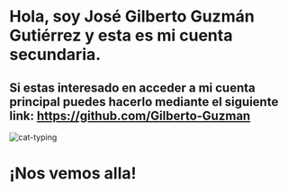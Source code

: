 # Hola, soy José Gilberto Guzmán Gutiérrez y esta es mi cuenta secundaria.

## Si estas interesado en acceder a mi cuenta principal puedes hacerlo mediante el siguiente link: https://github.com/Gilberto-Guzman

![cat-typing](https://user-images.githubusercontent.com/92352192/173468500-01a8cf34-74c6-47ab-965e-edde98672415.gif)

# ¡Nos vemos alla!
<!---
- 👋 Hi, I’m @Gil987654321
- 👀 I’m interested in ...
- 🌱 I’m currently learning ...
- 💞️ I’m looking to collaborate on ...
- 📫 How to reach me ...

Hello, I am José Gilberto Guzmán Gutiérrez and this is my student account. 

If you're interested on access to my main account, please click the following link:
https://github.com/Gilberto-Guzman

¡No vale la pena lamentarse porque debes de esforzarte hasta que no haya pastel!


Gil987654321/Gil987654321 is a ✨ special ✨ repository because its `README.md` (this file) appears on your GitHub profile.
You can click the Preview link to take a look at your changes.
--->
